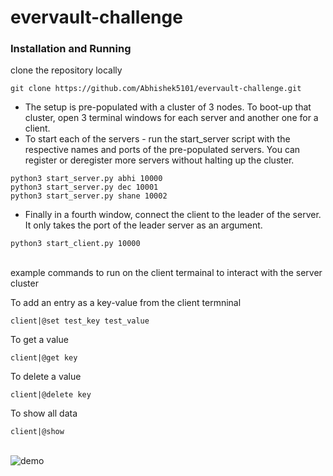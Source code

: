 # evervault-challenge

### Installation and Running

clone the repository locally 

```git clone https://github.com/Abhishek5101/evervault-challenge.git```

- The setup is pre-populated with a cluster of 3 nodes. To boot-up that cluster, open 3 terminal windows for each server and another one for a client. 
 - To start each of the servers - run the start_server script with the respective names and ports of the pre-populated servers. You can register or deregister more servers 
without halting up the cluster.

```
python3 start_server.py abhi 10000
python3 start_server.py dec 10001
python3 start_server.py shane 10002
```

 - Finally in a fourth window, connect the client to the leader of the server. It only takes the port of the
leader server as an argument.

```
python3 start_client.py 10000
```
\
example commands to run on the client termainal to interact with the server cluster

To add an entry as a key-value from the client termninal

`client|@set test_key test_value`

To get a value

`client|@get key`

To delete a value

`client|@delete key`

To show all data

`client|@show`

\
![demo](assets/raft_3_nodes_demo.gif)
